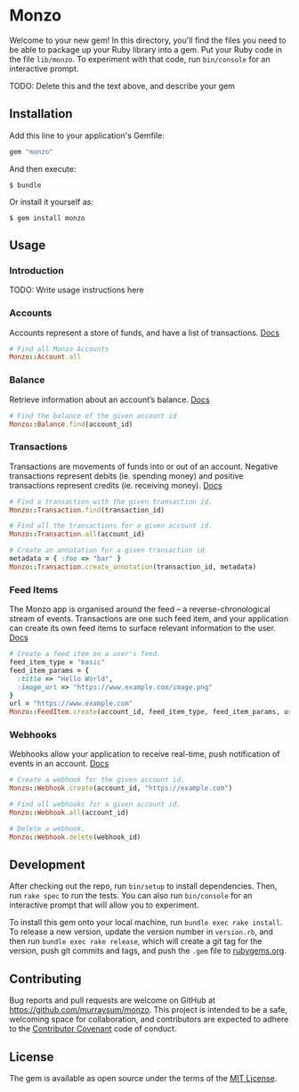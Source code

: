 # Monzo

Welcome to your new gem! In this directory, you'll find the files you need to be able to package up your Ruby library into a gem. Put your Ruby code in the file `lib/monzo`. To experiment with that code, run `bin/console` for an interactive prompt.

TODO: Delete this and the text above, and describe your gem

## Installation

Add this line to your application's Gemfile:

```ruby
gem "monzo"
```

And then execute:

    $ bundle

Or install it yourself as:

    $ gem install monzo

## Usage


### Introduction

TODO: Write usage instructions here

### Accounts

Accounts represent a store of funds, and have a list of transactions. [Docs](https://monzo.com/docs/#accounts)

```ruby
# Find all Monzo Accounts
Monzo::Account.all
```

### Balance

Retrieve information about an account’s balance. [Docs](https://monzo.com/docs/#balance)

```ruby
# Find the balance of the given account id
Monzo::Balance.find(account_id)
```

### Transactions

Transactions are movements of funds into or out of an account. Negative transactions represent debits (ie. spending money) and positive transactions represent credits (ie. receiving money). [Docs](https://monzo.com/docs/#transactions)

```ruby
# Find a transaction with the given transaction id.
Monzo::Transaction.find(transaction_id)

# Find all the transactions for a given account id.
Monzo::Transaction.all(account_id)

# Create an annotation for a given transaction id.
metadata = { :foo => "bar" }
Monzo::Transaction.create_annotation(transaction_id, metadata)
```

### Feed Items

The Monzo app is organised around the feed – a reverse-chronological stream of events. Transactions are one such feed item, and your application can create its own feed items to surface relevant information to the user. [Docs](https://monzo.com/docs/#feed-items)

```ruby
# Create a feed item on a user's feed.
feed_item_type = "basic"
feed_item_params = {
  :title => "Hello World",
  :image_url => "https://www.example.com/image.png"
}
url = "https://www.example.com"
Monzo::FeedItem.create(account_id, feed_item_type, feed_item_params, url)
```

### Webhooks

Webhooks allow your application to receive real-time, push notification of events in an account. [Docs](https://monzo.com/docs/#webhooks)

```ruby
# Create a webhook for the given account id.
Monzo::Webhook.create(account_id, "https://example.com")

# Find all webhooks for a given account id.
Monzo::Webhook.all(account_id)

# Delete a webhook.
Monzo::Webhook.delete(webhook_id)
```

## Development

After checking out the repo, run `bin/setup` to install dependencies. Then, run `rake spec` to run the tests. You can also run `bin/console` for an interactive prompt that will allow you to experiment.

To install this gem onto your local machine, run `bundle exec rake install`. To release a new version, update the version number in `version.rb`, and then run `bundle exec rake release`, which will create a git tag for the version, push git commits and tags, and push the `.gem` file to [rubygems.org](https://rubygems.org).

## Contributing

Bug reports and pull requests are welcome on GitHub at https://github.com/murraysum/monzo. This project is intended to be a safe, welcoming space for collaboration, and contributors are expected to adhere to the [Contributor Covenant](http://contributor-covenant.org) code of conduct.


## License

The gem is available as open source under the terms of the [MIT License](http://opensource.org/licenses/MIT).
